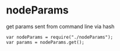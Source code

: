 nodeParams
==========

get params sent from command line via hash

    var nodeParams = require("./nodeParams");
    var params = nodeParams.get();